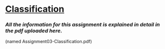 # <u>Classification</u>
### _All the information for this assignment is explained in detail in the pdf uploaded here._
(named Assignment03-Classification.pdf)
